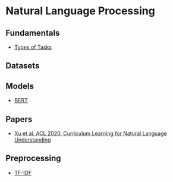 # Natural Language Processing

## Fundamentals
- [Types of Tasks](natural_language_processing/fundamentals/types_of_tasks.md)


## Datasets

## Models
- [BERT](natural_language_processing/models/bert.md)

## Papers
- [Xu et al. ACL 2020. Curriculum Learning for Natural Language Understanding](natural_language_processing/papers/xu_acl_2020_Curriculum%20Learning%20for%20Natural%20Language%20Understanding.md)

## Preprocessing

- [TF-IDF](natural_language_processing/preprocessing/tf_idf.md)
